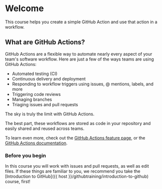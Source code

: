 # Welcome

This course helps you create a simple GitHub Action and use that action in a workflow. 

## What are GitHub Actions?

GitHub Actions are a flexible way to automate nearly every aspect of your team's software workflow. Here are just a few of the ways teams are using GitHub Actions:

- Automated testing (CI)
- Continuous delivery and deployment
- Responding to workflow triggers using issues, @ mentions, labels, and more
- Triggering code reviews
- Managing branches
- Triaging issues and pull requests

The sky is truly the limit with GitHub Actions.

The best part, these workflows are stored as code in your repository and easily shared and reused across teams.

To learn even more, check out the [GitHub Actions feature page](https://github.com/features/actions), or the [GitHub Actions documentation](https://help.github.com/en/actions).

### Before you begin

In this course you will work with issues and pull requests, as well as edit files. If these things are familiar to you, we recommend you take the [Introduction to GitHub]({{ host }}/githubtraining/introduction-to-github) course, first!
